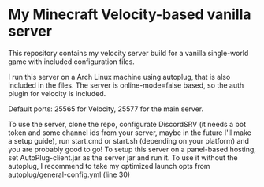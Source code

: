 # My Minecraft Velocity-based vanilla server
This repository contains my velocity server build for a vanilla single-world game with included configuration files.

I run this server on a Arch Linux machine using autoplug, that is also included in the files.
The server is online-mode=false based, so the auth plugin for velocity is included.

Default ports: 25565 for Velocity, 25577 for the main server.

To use the server, clone the repo, configurate DiscordSRV (it needs a bot token and some channel ids from your server, maybe in the future I'll make a setup guide), run start.cmd or start.sh (depending on your platform) and you are probably good to go! 
To setup this server on a panel-based hosting, set AutoPlug-client.jar as the server jar and run it. 
To use it without the autoplug, I recommend to take my optimized launch opts from autoplug/general-config.yml (line 30)
